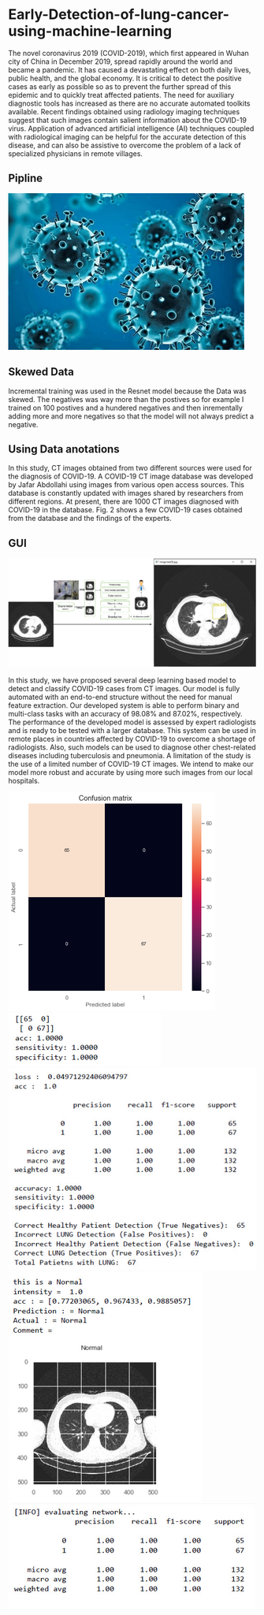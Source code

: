 # Early-Detection-of-lung-cancer-using-machine-learning

The novel coronavirus 2019 (COVID-2019), which first appeared in Wuhan city of China in December 2019, spread rapidly around the world and became a pandemic. It has caused a devastating effect on both daily lives, public health, and the global economy. It is critical to detect the positive cases as early as possible so as to prevent the further spread of this epidemic and to quickly treat affected patients. The need for auxiliary diagnostic tools has increased as there are no accurate automated toolkits available. Recent findings obtained using radiology imaging techniques suggest that such images contain salient information about the COVID-19 virus. Application of advanced artificial intelligence (AI) techniques coupled with radiological imaging can be helpful for the accurate detection of this disease, and can also be assistive to overcome the problem of a lack of specialized physicians in remote villages. 

<h2> Pipline </h2>
<img src="https://github.com/Jafar-Abdollahi/Automated-detection-of-COVID-19-cases-using-deep-neural-networks-with-CTS-images/blob/main/coronavirus-2.tmb-479v.jpg">
</br>

<h2> Skewed Data </h2>
Incremental training was used in the Resnet model because the Data was skewed. The negatives was way more than the postives so for example I trained on 100 postives and a hundered negatives and then inrementally adding more and more negatives so that the model will not always predict a negative.

<h2> Using Data anotations </h2>
In this study, CT images obtained from two different sources were used for the diagnosis of COVID-19. A COVID-19 CT image database was developed by Jafar Abdollahi using images from various open access sources. This database is constantly updated with images shared by researchers from different regions. At present, there are 1000 CT images diagnosed with COVID-19 in the database. Fig. 2 shows a few COVID-19 cases obtained from the database and the findings of the experts. 


<h2> GUI </h2>
<img src="https://github.com/Jafar-Abdollahi/Automated-detection-of-COVID-19-cases-using-deep-neural-networks-with-CTS-images/blob/main/download1.png">

In this study, we have proposed several deep learning based model to detect and classify COVID-19 cases from CT images. Our model is fully automated with an end-to-end structure without the need for manual feature extraction. Our developed system is able to perform binary and multi-class tasks with an accuracy of 98.08% and 87.02%, respectively. The performance of the developed model is assessed by expert radiologists and is ready to be tested with a larger database. This system can be used in remote places in countries affected by COVID-19 to overcome a shortage of radiologists. Also, such models can be used to diagnose other chest-related diseases including tuberculosis and pneumonia. A limitation of the study is the use of a limited number of COVID-19 CT images. We intend to make our model more robust and accurate by using more such images from our local hospitals.

<img src="https://github.com/Jafar-Abdollahi/Automated-detection-of-COVID-19-cases-using-deep-neural-networks-with-CTS-images/blob/main/download.png"> 
<img src="https://github.com/Jafar-Abdollahi/Automated-detection-of-COVID-19-cases-using-deep-neural-networks-with-CTS-images/blob/main/2020-08-04_0-41-31.jpg"> 
<img src="https://github.com/Jafar-Abdollahi/Automated-detection-of-COVID-19-cases-using-deep-neural-networks-with-CTS-images/blob/main/2020-08-04_0-41-47.jpg"> 
<img src="https://github.com/Jafar-Abdollahi/Automated-detection-of-COVID-19-cases-using-deep-neural-networks-with-CTS-images/blob/main/2020-08-04_0-42-17.jpg"> 
<img src="https://github.com/Jafar-Abdollahi/Automated-detection-of-COVID-19-cases-using-deep-neural-networks-with-CTS-images/blob/main/2020-08-04_0-41-22.jpg"> 
